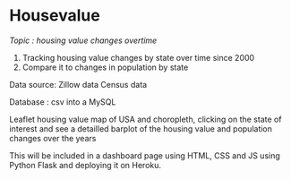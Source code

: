 # Housevalue

*Topic : housing value changes overtime*

1. Tracking housing value changes by state over time since 2000
2. Compare it to changes in population by state

Data source:
Zillow data 
Census data 

Database :
csv into a MySQL

Leaflet housing value map of USA and choropleth, clicking on the state of interest and see a detailled barplot of the housing value and population changes over the years 

This will be included in a dashboard page using HTML, CSS and JS using Python Flask and deploying it on Heroku.


